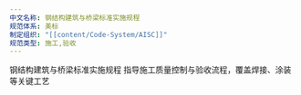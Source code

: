 ```yaml
---
中文名称: 钢结构建筑与桥梁标准实施规程
规范体系: 美标
制定组织: "[[content/Code-System/AISC]]"
规范类型: 施工,验收
---
```

钢结构建筑与桥梁标准实施规程
指导施工质量控制与验收流程，覆盖焊接、涂装等关键工艺

